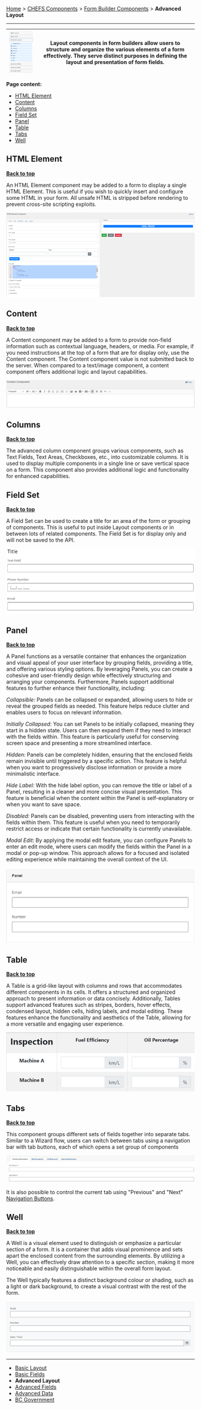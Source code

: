 [Home](.) > [CHEFS Components](CHEFS-Components) > [Form Builder Components](Form-Builder-Components) > **Advanced Layout**
***

| ![image](images/advanced-layout.png) | Layout components in form builders allow users to structure and organize the various elements of a form effectively. They serve distinct purposes in defining the layout and presentation of form fields. |
|----------|----------|

**Page content:**

* [HTML Element](#html-element)
* [Content](#content)
* [Columns](#columns)
* [Field Set](#field-set)
* [Panel](#panel)
* [Table](#table)
* [Tabs](#tabs)
* [Well](#well)

## HTML Element
**[Back to top](#top)**

An HTML Element component may be added to a form to display a single HTML Element. This is useful if you wish to quickly insert and configure some HTML in your form. All unsafe HTML is stripped before rendering to prevent cross-site scripting exploits. 

![image](images/advanced-html.png)



## Content 
**[Back to top](#top)**

A Content component may be added to a form to provide non-field information such as contextual language, headers, or media. For example, if you need instructions at the top of a form that are for display only, use the Content component. The Content component value is not submitted back to the server. When compared to a text/image component, a content component offers additional logic and layout capabilities.

![image](images/advanced-content.png)



## Columns 
**[Back to top](#top)**

The advanced column component groups various components, such as Text Fields, Text Areas, Checkboxes, etc., into customizable columns. It is used to display multiple components in a single line or save vertical space on a form. This component also provides additional logic and functionality for enhanced capabilities.

## Field Set
**[Back to top](#top)**

A Field Set can be used to create a title for an area of the form or grouping of components. This is useful to put inside Layout components or in between lots of related components. The Field Set is for display only and will not be saved to the API.

![image](images/advanced-field-set.png)


## Panel
**[Back to top](#top)**

A Panel functions as a versatile container that enhances the organization and visual appeal of your user interface by grouping fields, providing a title, and offering various styling options. By leveraging Panels, you can create a cohesive and user-friendly design while effectively structuring and arranging your components. Furthermore, Panels support additional features to further enhance their functionality, including:

_Collapsible:_ Panels can be collapsed or expanded, allowing users to hide or reveal the grouped fields as needed. This feature helps reduce clutter and enables users to focus on relevant information.

_Initially Collapsed:_ You can set Panels to be initially collapsed, meaning they start in a hidden state. Users can then expand them if they need to interact with the fields within. This feature is particularly useful for conserving screen space and presenting a more streamlined interface.

_Hidden:_ Panels can be completely hidden, ensuring that the enclosed fields remain invisible until triggered by a specific action. This feature is helpful when you want to progressively disclose information or provide a more minimalistic interface.

_Hide Label:_ With the hide label option, you can remove the title or label of a Panel, resulting in a cleaner and more concise visual presentation. This feature is beneficial when the content within the Panel is self-explanatory or when you want to save space.

_Disabled:_ Panels can be disabled, preventing users from interacting with the fields within them. This feature is useful when you need to temporarily restrict access or indicate that certain functionality is currently unavailable.

_Modal Edit:_ By applying the modal edit feature, you can configure Panels to enter an edit mode, where users can modify the fields within the Panel in a modal or pop-up window. This approach allows for a focused and isolated editing experience while maintaining the overall context of the UI.

![image](images/advanced-panel.png)


## Table
**[Back to top](#top)**

A Table is a grid-like layout with columns and rows that accommodates different components in its cells. It offers a structured and organized approach to present information or data concisely. Additionally, Tables support advanced features such as stripes, borders, hover effects, condensed layout, hidden cells, hiding labels, and modal editing. These features enhance the functionality and aesthetics of the Table, allowing for a more versatile and engaging user experience.

![image](images/advanced-table.png)


## Tabs
**[Back to top](#top)**

This component groups different sets of fields together into separate tabs. Similar to a Wizard flow, users can switch between tabs using a navigation bar with tab buttons, each of which opens a set group of components

![image](images/advanced-tabs.png)

It is also possible to control the current tab using "Previous" and "Next" [Navigation Buttons](Navigation-Buttons).


## Well
**[Back to top](#top)**

A Well is a visual element used to distinguish or emphasize a particular section of a form. It is a container that adds visual prominence and sets apart the enclosed content from the surrounding elements. By utilizing a Well, you can effectively draw attention to a specific section, making it more noticeable and easily distinguishable within the overall form layout.

The Well typically features a distinct background colour or shading, such as a light or dark background, to create a visual contrast with the rest of the form. 

![image](images/advanced-well.png)


***
- [Basic Layout](Basic-Layout) 
- [Basic Fields](Basic-Fields) 
- **Advanced Layout** 
- [Advanced Fields](Advanced-Fields) 
- [Advanced Data](Advanced-Data)
- [BC Government](BC-Government)